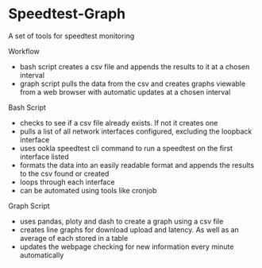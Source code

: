 # Speedtest-Graph
A set of tools for speedtest monitoring

Workflow
- bash script creates a csv file and appends the results to it at a chosen interval
- graph script pulls the data from the csv and creates graphs viewable from a web browser with automatic updates at a chosen interval

Bash Script
- checks to see if a csv file already exists. If not it creates one
- pulls a list of all network interfaces configured, excluding the loopback interface
- uses ookla speedtest cli command to run a speedtest on the first interface listed
- formats the data into an easily readable format and appends the results to the csv found or created
- loops through each interface
- can be automated using tools like cronjob

Graph Script
- uses pandas, ploty and dash to create a graph using a csv file
- creates line graphs for download upload and latency. As well as an average of each stored in a table
- updates the webpage checking for new information every minute automatically
